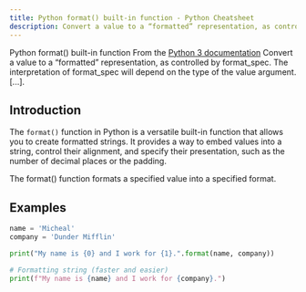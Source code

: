 ```yaml
---
title: Python format() built-in function - Python Cheatsheet
description: Convert a value to a “formatted” representation, as controlled by format_spec. The interpretation of format_spec will depend on the type of the value argument. [...].
---
```


<base-title :title="frontmatter.title" :description="frontmatter.description">
Python format() built-in function
</base-title>

<base-disclaimer>
  <base-disclaimer-title>
    From the <a target="_blank" href="https://docs.python.org/3/library/functions.html#format">Python 3 documentation</a>
  </base-disclaimer-title>
  <base-disclaimer-content>
   Convert a value to a “formatted” representation, as controlled by format_spec. The interpretation of format_spec will depend on the type of the value argument. [...].
  </base-disclaimer-content>
</base-disclaimer>

## Introduction

The `format()` function in Python is a versatile built-in function that allows you to create formatted strings. It provides a way to embed values into a string, control their alignment, and specify their presentation, such as the number of decimal places or the padding.

The <router-link to="/builtin/format">format()</router-link> function formats a specified value into a specified format.

## Examples

```python
name = 'Micheal'
company = 'Dunder Mifflin'

print("My name is {0} and I work for {1}.".format(name, company))

# Formatting string (faster and easier)
print(f"My name is {name} and I work for {company}.")
```

